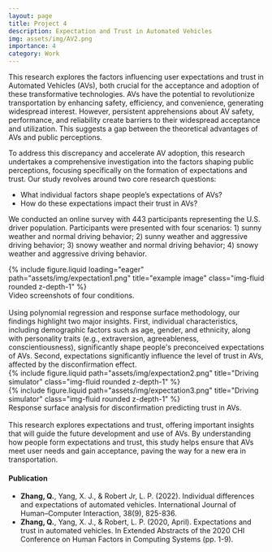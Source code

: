 ```yaml
---
layout: page
title: Project 4
description: Expectation and Trust in Automated Vehicles
img: assets/img/AV2.png
importance: 4
category: Work
---
```


This research explores the factors influencing user expectations and trust in Automated Vehicles (AVs), both crucial for the acceptance and adoption of these transformative technologies. AVs have the potential to revolutionize transportation by enhancing safety, efficiency, and convenience, generating widespread interest. However, persistent apprehensions about AV safety, performance, and reliability create barriers to their widespread acceptance and utilization. This suggests a gap between the theoretical advantages of AVs and public perceptions.

To address this discrepancy and accelerate AV adoption, this research undertakes a comprehensive investigation into the factors shaping public perceptions, focusing specifically on the formation of expectations and trust. Our study revolves around two core research questions:
- What individual factors shape people’s expectations of AVs?
- How do these expectations impact their trust in AVs?

We conducted an online survey with 443 participants representing the U.S. driver population. Participants were presented with four scenarios: 1) sunny weather and normal driving behavior; 2) sunny weather and aggressive driving behavior; 3) snowy weather and normal driving behavior; 4) snowy weather and aggressive driving behavior.  

<div class="row">
    <div class="col-sm mt-3 mt-md-0">
        {% include figure.liquid loading="eager" path="assets/img/expectation1.png" title="example image" class="img-fluid rounded z-depth-1" %}
    </div>
</div>
<div class="caption">
    Video screenshots of four conditions.
</div>
<br />
Using polynomial regression and response surface methodology, our findings highlight two major insights. First, individual characteristics, including demographic factors such as age, gender, and ethnicity, along with personality traits (e.g., extraversion, agreeableness, conscientiousness), significantly shape people's preconceived expectations of AVs. Second, expectations significantly influence the level of trust in AVs, affected by the disconfirmation effect.

<div class="row justify-content-sm-center">
    <div class="col-sm-6 mt-3 mt-md-0">
        {% include figure.liquid path="assets/img/expectation2.png" title="Driving simulator" class="img-fluid rounded z-depth-1" %}
    </div>
    <div class="col-sm-6 mt-5 mt-md-0">
        {% include figure.liquid path="assets/img/expectation3.png" title="Driving simulator" class="img-fluid rounded z-depth-1" %}
    </div>
</div>
<div class="caption">
    Response surface analysis for disconfirmation predicting trust in AVs.
</div>
<br />
This research explores expectations and trust, offering important insights that will guide the future development and use of AVs. By understanding how people form expectations and trust, this study helps ensure that AVs meet user needs and gain acceptance, paving the way for a new era in transportation.

#### Publication 
- **Zhang, Q.**, Yang, X. J., & Robert Jr, L. P. (2022). Individual differences and expectations of automated vehicles. International Journal of Human–Computer Interaction, 38(9), 825-836.
- **Zhang, Q.**, Yang, X. J., & Robert, L. P. (2020, April). Expectations and trust in automated vehicles. In Extended Abstracts of the 2020 CHI Conference on Human Factors in Computing Systems (pp. 1-9).


